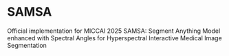 # SAMSA
Official implementation for MICCAI 2025 SAMSA: Segment Anything Model enhanced with Spectral Angles for Hyperspectral Interactive Medical Image Segmentation
